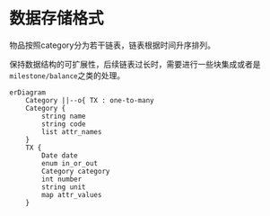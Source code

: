 # 数据存储格式

物品按照category分为若干链表，链表根据时间升序排列。

保持数据结构的可扩展性，后续链表过长时，需要进行一些块集成或者是`milestone/balance`之类的处理。

```mermaid
erDiagram
    Category ||--o{ TX : one-to-many
    Category {
        string name
        string code
        list attr_names
    }
    TX {
        Date date
        enum in_or_out
        Category category
        int number
        string unit
        map attr_values
    }
```